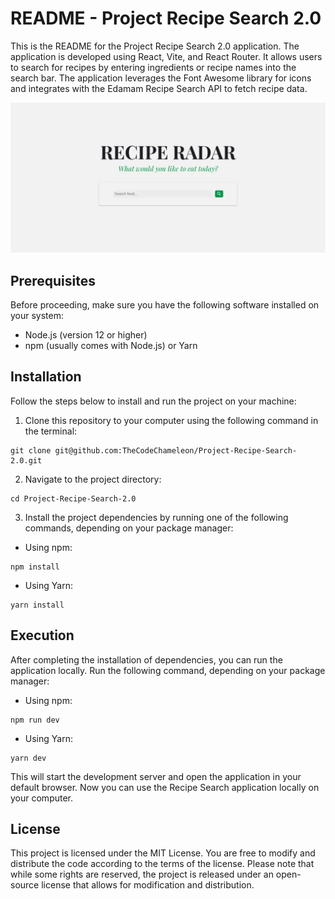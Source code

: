 # README - Project Recipe Search 2.0

This is the README for the Project Recipe Search 2.0 application. The application is developed using React, Vite, and React Router. It allows users to search for recipes by entering ingredients or recipe names into the search bar. The application leverages the Font Awesome library for icons and integrates with the Edamam Recipe Search API to fetch recipe data.

![WebSite Print](./public/img/reciperadar.webp)

## Prerequisites

Before proceeding, make sure you have the following software installed on your system:

- Node.js (version 12 or higher)
- npm (usually comes with Node.js) or Yarn

## Installation

Follow the steps below to install and run the project on your machine:

1. Clone this repository to your computer using the following command in the terminal:

```
git clone git@github.com:TheCodeChameleon/Project-Recipe-Search-2.0.git
```

2. Navigate to the project directory:

```
cd Project-Recipe-Search-2.0
```

3. Install the project dependencies by running one of the following commands, depending on your package manager:

- Using npm:

```
npm install
```

- Using Yarn:

```
yarn install
```

## Execution

After completing the installation of dependencies, you can run the application locally. Run the following command, depending on your package manager:

- Using npm:

```
npm run dev
```

- Using Yarn:

```
yarn dev
```

This will start the development server and open the application in your default browser. Now you can use the Recipe Search application locally on your computer.

## License

This project is licensed under the MIT License. You are free to modify and distribute the code according to the terms of the license. Please note that while some rights are reserved, the project is released under an open-source license that allows for modification and distribution.
